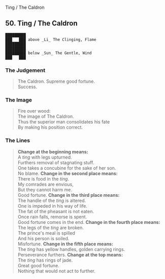 Ting / The Caldron
## 50. Ting / The Caldron
    █████████
    ███   ███ above _Li_ The Clinging, Flame  
    █████████
    █████████
    █████████ below _Sun_ The Gentle, Wind  
    ███   ███
### The Judgement
> The Caldron. Supreme good fortune.  
 Success.
### The Image
> Fire over wood:  
 The image of The Caldron.  
 Thus the superior man consolidates his fate  
 By making his position correct.
### The Lines

 > **Change at the beginning means:**  
 A _ting_ with legs upturned.  
 Furthers removal of stagnating stuff.  
 One takes a concubine for the sake of her son.  
 No blame.
 > **Change in the second place means:**  
 There is food in the _ting_.  
 My comrades are envious,  
 But they cannot harm me.  
 Good fortune.
 > **Change in the third place means:**  
 The handle of the _ting_ is altered.  
 One is impeded in his way of life.  
 The fat of the pheasant is not eaten.  
 Once rain falls, remorse is spent.  
 Good fortune comes in the end.
 > **Change in the fourth place means:**  
 The legs of the _ting_ are broken.  
 The prince's meal is spilled  
 And his person is soiled.  
 Misfortune.
 > **Change in the fifth place means:**  
 The _ting_ has yellow handles, golden carrying rings.  
 Perseverance furthers.
 > **Change at the top means:**  
 The _ting_ has rings of jade.  
 Great good fortune.  
 Nothing that would not act to further.



